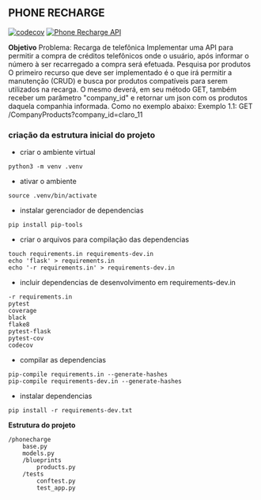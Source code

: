 ## PHONE RECHARGE

[![codecov](https://codecov.io/gh/marcospsviana/PhoneRecharge/branch/main/graph/badge.svg?token=ptQEaccEnM)](https://codecov.io/gh/marcospsviana/PhoneRecharge)
[![Phone Recharge API](https://github.com/marcospsviana/PhoneRecharge/actions/workflows/phonecharge-app.yml/badge.svg)](https://github.com/marcospsviana/PhoneRecharge/actions/workflows/phonecharge-app.yml)

**Objetivo**
Problema: Recarga de telefônica Implementar uma API para permitir a compra de créditos telefônicos onde o usuário, após
informar o número à ser recarregado a compra será efetuada. Pesquisa por produtos O primeiro recurso que deve ser
implementado é o que irá permitir a manutenção (CRUD)
e busca por produtos compatíveis para serem utilizados na recarga. O mesmo deverá, em seu método GET, também receber um
parâmetro "company_id" e retornar um json com os produtos daquela companhia informada. Como no exemplo abaixo:
Exemplo 1.1: GET /CompanyProducts?company_id=claro_11




### **criação da estrutura inicial do projeto**

- criar o ambiente virtual

```
python3 -m venv .venv

```

- ativar o ambiente

```
source .venv/bin/activate
```

- instalar gerenciador de dependencias

```
pip install pip-tools
```

- criar o arquivos para compilação das dependencias

```
touch requirements.in requirements-dev.in
echo 'flask' > requirements.in
echo '-r requirements.in' > requirements-dev.in
```

- incluir dependencias de desenvolvimento em requirements-dev.in

```
-r requirements.in
pytest
coverage
black
flake8
pytest-flask
pytest-cov
codecov

```


- compilar as dependencias

```
pip-compile requirements.in --generate-hashes
pip-compile requirements-dev.in --generate-hashes
```

- instalar dependencias

```
pip install -r requirements-dev.txt
```
**Estrutura do projeto**
```
/phonecharge
    base.py
    models.py
    /blueprints
        products.py
    /tests
        conftest.py
        test_app.py
```

